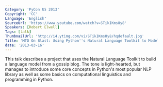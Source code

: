 ```yaml
---
Category: 'PyCon US 2013'
Copyright: 'CC'
Language: 'English'
SourceUrl: 'https://www.youtube.com/watch?v=STikIKmsOy8'
Speakers: [Robert Elwell]
Tags: [talk]
ThumbnailUrl: 'http://i4.ytimg.com/vi/STikIKmsOy8/hqdefault.jpg'
Title: 'MTO On Blast: Using Python''s Natural Language Toolkit to Model Gossip Blogs'
date: '2013-03-16'
---
```

This talk describes a project that uses the Natural Language Toolkit to build a language model from a gossip blog. The tone is light-hearted, but manages to introduce some core concepts in Python's most popular NLP library as well as some basics on computational linguistics and programming in Python.
